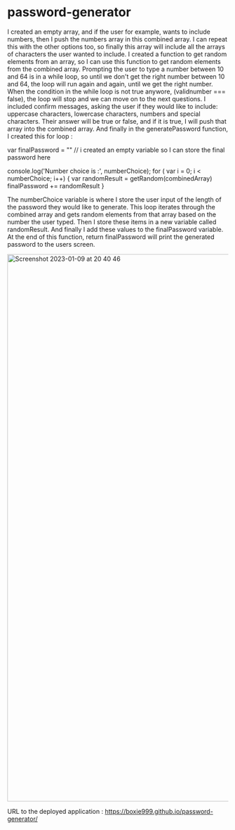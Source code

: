 # password-generator
I created an empty array, and if the user for example, wants to include numbers, then I push the numbers array in 
this combined array. I can repeat this with the other options too, so finally this array will include
all the arrays of characters the user wanted to include.
I created a function to get random elements from an array, so I can use this function to get random 
elements from the combined array.
Prompting the user to type a number between 10 and 64 is in a while loop, so until we don't get the right number
between 10 and 64, the loop will run again and again, until we get the right number. 
When the condition in the while loop is not true anywore, (validnumber === false), the loop will stop and
we can move on to the next questions. 
I included confirm messages, asking the user if they would like to include:
uppercase characters, lowercase characters, numbers and special characters. Their answer will be true or false, and 
if it is true, I will push that array into the combined array.
And finally in the generatePassword function, I created this for loop :

var finalPassword = "" // i created an empty variable so I can store the final password here
 
   console.log('Number choice is :', numberChoice);
  for ( var i = 0; i < numberChoice; i++) {
    var randomResult = getRandom(combinedArray)
    finalPassword += randomResult
  }

  The numberChoice variable is where I store the user input of the length of the password they would like
  to generate. This loop iterates through the combined array and gets random elements from that array
  based on the number the user typed. Then I store these items in a new variable called randomResult.
  And finally I add these values to the finalPassword variable.
  At the end of this function, return finalPassword will print the generated password to the users screen.
  
  <img width="1246" alt="Screenshot 2023-01-09 at 20 40 46" src="https://user-images.githubusercontent.com/118014637/211404173-659991c1-42ff-4934-94ea-62e449a575bd.png">
  
  URL to the deployed application :
   https://boxie999.github.io/password-generator/
